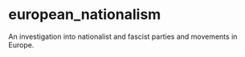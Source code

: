 # european_nationalism
An investigation into nationalist and fascist parties and movements in Europe.
